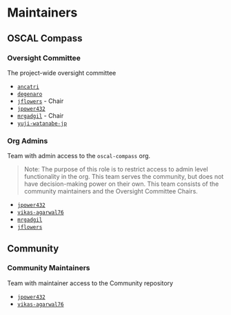 # Maintainers

## OSCAL Compass

### Oversight Committee

The project-wide oversight committee

- [`ancatri`](https://github.com/ancatri)
- [`degenaro`](https://github.com/degenaro)
- [`jflowers`](https://github.com/jflowers) - Chair
- [`jpower432`](https://github.com/jpower432)
- [`mrgadgil`](https://github.com/mrgadgil) - Chair
- [`yuji-watanabe-jp`](https://github.com/yuji-watanabe-jp)

### Org Admins

Team with admin access to the `oscal-compass` org.

> Note: The purpose of this role is to restrict access to admin level functionality in the org. This team serves the community, but does not have decision-making power on their own. This team consists of the community maintainers and the Oversight Committee Chairs.

- [`jpower432`](https://github.com/jpower432)
- [`vikas-agarwal76`](https://github.com/vikas-agarwal76)
- [`mrgadgil`](https://github.com/mrgadgil)
- [`jflowers`](https://github.com/jflowers)

## Community

### Community Maintainers

Team with maintainer access to the Community repository

- [`jpower432`](https://github.com/jpower432)
- [`vikas-agarwal76`](https://github.com/vikas-agarwal76)
